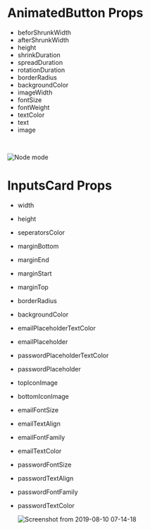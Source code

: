 # AnimatedButton Props


  - beforShrunkWidth
  - afterShrunkWidth
  - height
  - shrinkDuration
  - spreadDuration
  - rotationDuration
  - borderRadius
  - backgroundColor
  - imageWidth
  - fontSize
  - fontWeight
  - textColor
  - text
  - image
  <br />
   
![Node mode](https://user-images.githubusercontent.com/39293965/62790212-9a6ada00-ba98-11e9-8801-0916a1613ffd.gif)
 <br />
 
# InputsCard Props

  - width
  - height
  - seperatorsColor
  - marginBottom   
  - marginEnd   
  - marginStart   
  - marginTop   
  - borderRadius   
  - backgroundColor   
  - emailPlaceholderTextColor   
  - emailPlaceholder   
  - passwordPlaceholderTextColor   
  - passwordPlaceholder
  - topIconImage
  - bottomIconImage
  - emailFontSize
  - emailTextAlign
  - emailFontFamily
  - emailTextColor
  - passwordFontSize
  - passwordTextAlign
  - passwordFontFamily
  - passwordTextColor
            
    ![Screenshot from 2019-08-10 07-14-18](https://user-images.githubusercontent.com/39293965/62821172-92fe0c00-bb3e-11e9-9c3f-ae36404a14c3.png)
